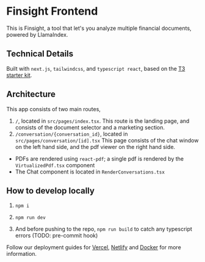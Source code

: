 # Finsight Frontend

This is Finsight, a tool that let's you analyze multiple financial documents, powered by LlamaIndex.

## Technical Details

Built with `next.js`, `tailwindcss`, and `typescript react`, based on the [T3 starter kit](https://create.t3.gg/en/usage/next-js).

## Architecture

This app consists of two main routes,

1. `/`, located in `src/pages/index.tsx`. This route is the landing page, and consists of the document selector and a marketing section.
2. `/conversation/{conversation_id}`, located in `src/pages/conversation/[id].tsx` This page consists of the chat window on the left hand side, and the pdf viewer on the right hand side.

- PDFs are rendered using `react-pdf`; a single pdf is rendered by the `VirtualizedPdf.tsx` component
- The Chat component is located in `RenderConversations.tsx`

## How to develop locally

1. `npm i`
2. `npm run dev`

3. And before pushing to the repo, `npm run build` to catch any typescript errors (TODO: pre-commit hook)

Follow our deployment guides for [Vercel](https://create.t3.gg/en/deployment/vercel), [Netlify](https://create.t3.gg/en/deployment/netlify) and [Docker](https://create.t3.gg/en/deployment/docker) for more information.
